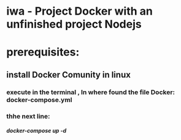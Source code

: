# iwa - Project Docker with an  unfinished project Nodejs 

# prerequisites:

## install Docker Comunity in linux 

### execute in the terminal , In where found the file Docker:  docker-compose.yml

###   thhe next line:

#####    docker-compose up -d
